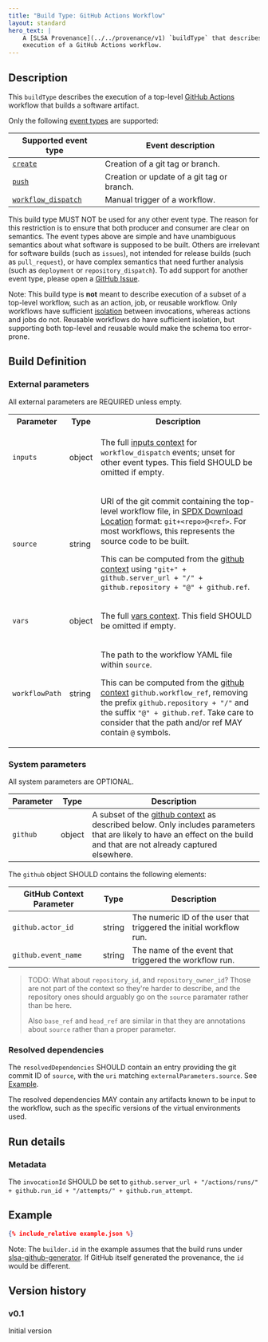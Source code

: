 ```yaml
---
title: "Build Type: GitHub Actions Workflow"
layout: standard
hero_text: |
    A [SLSA Provenance](../../provenance/v1) `buildType` that describes the
    execution of a GitHub Actions workflow.
---
```


## Description

This `buildType` describes the execution of a top-level [GitHub Actions]
workflow that builds a software artifact.

Only the following [event types] are supported:

| Supported event type  | Event description |
| --------------------- | ----------------- |
| [`create`]            | Creation of a git tag or branch. |
| [`push`]              | Creation or update of a git tag or branch. |
| [`workflow_dispatch`] | Manual trigger of a workflow. |

[`create`]: https://docs.github.com/en/actions/using-workflows/events-that-trigger-workflows#create
[`push`]: https://docs.github.com/en/actions/using-workflows/events-that-trigger-workflows#push
[`workflow_dispatch`]: https://docs.github.com/en/actions/using-workflows/events-that-trigger-workflows#workflow_dispatch

This build type MUST NOT be used for any other event type. The reason for this
restriction is to ensure that both producer and consumer are clear on semantics.
The event types above are simple and have unambiguous semantics about what
software is supposed to be built. Others are irrelevant for software builds
(such as `issues`), not intended for release builds (such as `pull_request`), or
have complex semantics that need further analysis (such as `deployment` or
`repository_dispatch`). To add support for another event type, please open a
[GitHub Issue][SLSA Issues].

Note: This build type is **not** meant to describe execution of a subset of a
top-level workflow, such as an action, job, or reusable workflow. Only workflows
have sufficient [isolation] between invocations, whereas actions and jobs do
not. Reusable workflows do have sufficient isolation, but supporting both
top-level and reusable would make the schema too error-prone.

[SLSA Issues]: https://github.com/slsa-framework/slsa/issues
[GitHub Actions]: https://docs.github.com/en/actions
[event types]: https://docs.github.com/en/actions/using-workflows/events-that-trigger-workflows
[isolation]: /spec/v1.0/requirements#isolation-strength

## Build Definition

### External parameters

All external parameters are REQUIRED unless empty.

<table>
<tr><th>Parameter<th>Type<th>Description

<tr id="inputs"><td><code>inputs</code><td>object<td>

The full [inputs context] for `workflow_dispatch` events; unset for other event
types. This field SHOULD be omitted if empty.

<tr id="source"><td><code>source</code><td>string<td>

URI of the git commit containing the top-level workflow file, in [SPDX Download
Location] format: `git+<repo>@<ref>`. For most workflows, this represents the
source code to be built.

This can be computed from the [github context] using
`"git+" + github.server_url + "/" + github.repository + "@" + github.ref`.

[SPDX Download Location]: https://spdx.github.io/spdx-spec/v2.3/package-information/#77-package-download-location-field

<tr id="vars"><td><code>vars</code><td>object<td>

The full [vars context]. This field SHOULD be omitted if empty.

<tr id="workflowPath"><td><code>workflowPath</code><td>string<td>

The path to the workflow YAML file within `source`.

This can be computed from the [github context] `github.workflow_ref`, removing
the prefix `github.repository + "/"` and the suffix `"@" + github.ref`. Take
care to consider that the path and/or ref MAY contain `@` symbols.

</table>

[github context]: https://docs.github.com/en/actions/learn-github-actions/contexts#github-context
[inputs context]: https://docs.github.com/en/actions/learn-github-actions/contexts#inputs-context
[vars context]: https://docs.github.com/en/actions/learn-github-actions/contexts#vars-context

### System parameters

All system parameters are OPTIONAL.

| Parameter | Type     | Description |
| --------- | -------- | ----------- |
| `github`  | object   | A subset of the [github context] as described below. Only includes parameters that are likely to have an effect on the build and that are not already captured elsewhere. |

The `github` object SHOULD contains the following elements:

| GitHub Context Parameter | Type   | Description |
| ------------------------ | ------ | ----------- |
| `github.actor_id`        | string | The numeric ID of the user that triggered the initial workflow run. |
| `github.event_name`      | string | The name of the event that triggered the workflow run. |

> TODO: What about `repository_id`, and `repository_owner_id`? Those
> are not part of the context so they're harder to describe, and the repository
> ones should arguably go on the `source` paramater rather than be here.
>
> Also `base_ref` and `head_ref` are similar in that they are annotations about
> `source` rather than a proper parameter.

### Resolved dependencies

The `resolvedDependencies` SHOULD contain an entry providing the git commit ID
of `source`, with the `uri` matching `externalParameters.source`. See [Example].

The resolved dependencies MAY contain any artifacts known to be input to the
workflow, such as the specific versions of the virtual environments used.

## Run details

### Metadata

The `invocationId` SHOULD be set to `github.server_url + "/actions/runs/" +
github.run_id + "/attempts/" + github.run_attempt`.

## Example

[Example]: #example

```json
{% include_relative example.json %}
```

Note: The `builder.id` in the example assumes that the build runs under
[slsa-github-generator](https://github.com/slsa-framework/slsa-github-generator).
If GitHub itself generated the provenance, the `id` would be different.

## Version history

### v0.1

Initial version
